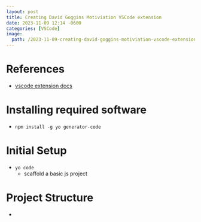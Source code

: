 ```yaml
---
layout: post
title: Creating David Goggins Motiviation VSCode extension
date: 2023-11-09 12:14 -0600
categories: [VSCode]
image: 
  path: /2023-11-09-creating-david-goggins-motiviation-vscode-extension/profile.png
---
```


# References
  - [vscode extension docs](https://code.visualstudio.com/api/get-started/your-first-extension)

# Installing required software
  - `npm install -g yo generator-code`

# Initial Setup
  - `yo code`
    - scaffold a basic js project

# Project Structure
  - 